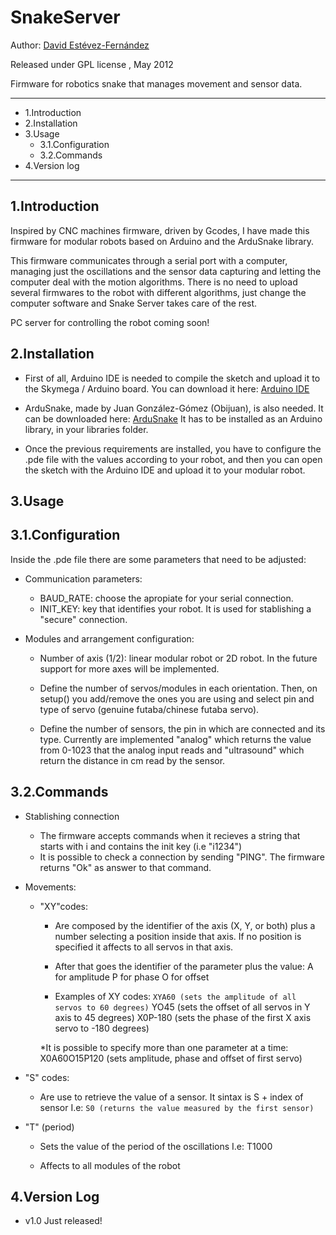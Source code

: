 
SnakeServer
===================================================================

 Author: [David Estévez-Fernández](http://github.com/David-Estevez)

 Released under GPL license , May 2012



Firmware for robotics snake that manages movement and sensor data.

---------------------------------------------------------------------

* 1.Introduction
* 2.Installation
* 3.Usage
	* 3.1.Configuration
	* 3.2.Commands
* 4.Version log

----------------------------------------------------------------------



1.Introduction
----------------------------------------------------------------------
Inspired by CNC machines firmware, driven by Gcodes, I have made this
firmware for modular robots based on Arduino and the ArduSnake library.

This firmware communicates through a serial port with a computer, 
managing just the oscillations and the sensor data capturing and 
letting the computer deal with the motion algorithms. There is no need
to upload several firmwares to the robot with different algorithms, 
just change the computer software and Snake Server takes care of the rest.

PC server for controlling the robot coming soon!

2.Installation
------------------------------------------------------------------------
* First of all, Arduino IDE is needed to compile the sketch and upload it 
to the Skymega / Arduino board. You can download it here:
[Arduino IDE](http://arduino.cc/hu/Main/Software)

* ArduSnake, made by Juan González-Gómez (Obijuan), is also needed. It can
be downloaded here:
[ArduSnake](http://github.com/Obijuan/ArduSnake)
It has to be installed as an Arduino library, in your libraries folder.

* Once the previous requirements are installed, you have to configure the
.pde file with the values according to your robot, and then you can open
the sketch with the Arduino IDE and upload it to your modular robot.

3.Usage
------------------------------------------------------------------------
3.1.Configuration
-------------------

Inside the .pde file there are some parameters that need to be adjusted:

- Communication parameters:
	* BAUD_RATE: choose the apropiate for your serial connection.
	* INIT_KEY: key that identifies your robot. It is used for stablishing a
"secure" connection.


- Modules and arrangement configuration:
	* Number of axis (1/2): linear modular robot or 2D robot. In the future
support for more axes will be implemented. 

	* Define the number of servos/modules in each orientation. Then,
on setup() you add/remove the ones you are using and select pin and type 
of servo (genuine futaba/chinese futaba servo).

	* Define the number of sensors, the pin in which are connected and its
type. Currently are implemented "analog" which returns the value from
0-1023 that the analog input reads and "ultrasound" which return the 
distance in cm read by the sensor.

3.2.Commands
--------------------

- Stablishing connection
	* The firmware accepts commands when it recieves a string that starts with
i and contains the init key (i.e "i1234")
	* It is possible to check a connection by sending "PING". The firmware 
returns "Ok" as answer to that command.

- Movements:

	- "XY"codes:
		* Are composed by the identifier of the axis (X, Y, or both) plus a number
selecting a position inside that axis. If no position is specified it
affects to all servos in that axis.

		* After that goes the identifier of the parameter plus the value:
			A for amplitude
			P for phase
			O for offset

		* Examples of XY codes:
			`XYA60 (sets the amplitude of all servos to 60 degrees)`
			YO45 (sets the offset of all servos in Y axis to 45 degrees)
			X0P-180 (sets the phase of the first X axis servo to -180 degrees)

		*It is possible to specify more than one parameter at a time:
			X0A60O15P120 (sets amplitude, phase and offset of first servo)

- "S" codes:
	* Are use to retrieve the value of a sensor. It sintax is S + index of sensor
	I.e:
	`S0 (returns the value measured by the first sensor)`

- "T" (period)
	* Sets the value of the period of the oscillations
	I.e:
		T1000 

	* Affects to all modules of the robot
  
4.Version Log
------------------------------------------------------------------------

* v1.0 Just released!
